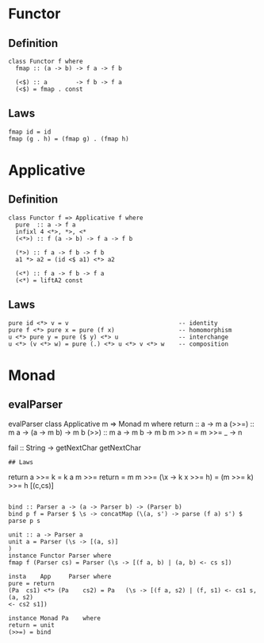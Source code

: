 # Functor
## Definition
```
class Functor f where
  fmap :: (a -> b) -> f a -> f b

  (<$) :: a        -> f b -> f a
  (<$) = fmap . const
```
## Laws
```
fmap id = id
fmap (g . h) = (fmap g) . (fmap h)
```
# Applicative
## Definition
```
class Functor f => Applicative f where
  pure  :: a -> f a
  infixl 4 <*>, *>, <*
  (<*>) :: f (a -> b) -> f a -> f b

  (*>) :: f a -> f b -> f b
  a1 *> a2 = (id <$ a1) <*> a2

  (<*) :: f a -> f b -> f a
  (<*) = liftA2 const
```
## Laws
```
pure id <*> v = v                               -- identity
pure f <*> pure x = pure (f x)                  -- homomorphism
u <*> pure y = pure ($ y) <*> u                 -- interchange
u <*> (v <*> w) = pure (.) <*> u <*> v <*> w    -- composition
```
# Monad
## evalParser
evalParser
class Applicative m => Monad m where
  return :: a -> m a
  (>>=)  :: m a -> (a -> m b) -> m b
  (>>)   :: m a -> m b -> m b
  m >> n = m >>= \_ -> n

  fail   :: String -> getNextChar getNextChar
```
## Laws
```
return a >>= k  =  k a
m >>= return    =  m
m >>= (\x -> k x >>= h)  =  (m >>= k) >>= h [(c,cs)]
```

bind :: Parser a -> (a -> Parser b) -> (Parser b)
bind p f = Parser $ \s -> concatMap (\(a, s') -> parse (f a) s') $ parse p s

unit :: a -> Parser a
unit a = Parser (\s -> [(a, s)]
)
instance Functor Parser where
fmap f (Parser cs) = Parser (\s -> [(f a, b) | (a, b) <- cs s])

insta    App     Parser where
pure = return
(Pa  cs1) <*> (Pa    cs2) = Pa   (\s -> [(f a, s2) | (f, s1) <- cs1 s, (a, s2)
<- cs2 s1])

instance Monad Pa    where
return = unit
(>>=) = bind
